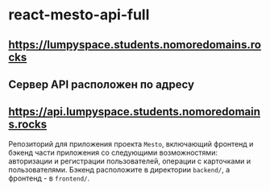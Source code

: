 # react-mesto-api-full

## <https://lumpyspace.students.nomoredomains.rocks>

## Сервер API расположен по адресу
## <https://api.lumpyspace.students.nomoredomains.rocks>

Репозиторий для приложения проекта `Mesto`, включающий фронтенд и бэкенд части приложения со следующими возможностями: авторизации и регистрации пользователей, операции с карточками и пользователями. Бэкенд расположите в директории `backend/`, а фронтенд - в `frontend/`. 

